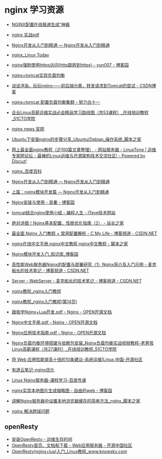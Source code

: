 # nginx 学习资源
   * [NGINX配置在线极速生成“神器](https://nginxconfig.io)
   * [nginx 实战pdf](https://share.weiyun.com/5MIqpvz)
   * <A HREF="http://tengine.taobao.org/book/index.html">Nginx开发从入门到精通 — Nginx开发从入门到精通</A>
   * <A HREF="http://www.linuxde.net/tag/nginx">nginx_Linux Today</A>
   * <A HREF="https://www.cnblogs.com/yun007/p/3739182.html">nginx强制使用https访问(http跳转到https) - yun007 - 博客园</A>
   * <A HREF="http://note.youdao.com/share/?id=d52800444d11e5bcfe6be37164df9e66&type=note#/">nginx+tomcat实现负载均衡</A>
   * <A HREF="http://blog.csdn.net/zhangliangzi/article/details/52143358">谈谈渲染，玩玩nginx——前后端分离，转发请求到Tomcat的尝试 - CSDN博客</A>
   * <A HREF="https://my.oschina.net/bgq365/blog/870569">nginx+tomcat 配置负载均衡集群 - 努力白十一</A>
   * <A HREF="http://edu.51cto.com/roadmap/view/id-62.html">企业Linux高薪运维实战必会精品学习路线图（共53课程）_在线培训教程_51CTO学院</A>
   * <A HREF="http://nginx.org/">nginx news 官网</A>
   * <A HREF="http://www.jb51.net/os/Ubuntu/64596.html">Ubuntu下安装nginx的步骤分享_Ubuntu/Debian_操作系统_脚本之家</A>
   * <A HREF="http://bbs.linuxtone.org/thread-25588-1-1.html">网上最全面nginx教程（近100篇文章整理） - 网站服务器 - LinuxTone | 运维专家网论坛 - 最棒的Linux运维与开源架构技术交流社区! - Powered by Discuz!</A>
   * <A HREF="http://baike.baidu.com/link?url=KYAFgO4KILf0KJ6NQ-0zVdLq_m9ek-I_aLo0bNu6DWdZ7KH7-KMEukEQhUOctaFQEVO8jvacN9jMb2YqigWLE_">nginx_百度百科</A>
   * <A HREF="http://tengine.taobao.org/book/">Nginx开发从入门到精通 — Nginx开发从入门到精通</A>
   * <A HREF="http://tengine.taobao.org/book/module_development.html">上篇：nginx模块开发篇 — Nginx开发从入门到精通</A>
   * <A HREF="http://www.cnblogs.com/skynet/p/4146083.html">Nginx安装与使用 - 吴秦 - 博客园</A>
   * <A HREF="http://cxshun.iteye.com/blog/1535188">tomcat结合nginx使用小结 - 编程人生 - ITeye技术网站</A>
   * <A HREF="http://www.chinaz.com/web/2015/0424/401323_2.shtml">绝对详细！Nginx基本配置、性能优化指南（2） - 站长之家</A>
   * <A HREF="http://blog.csdn.net/shootyou/article/details/6093562">最全面 Nginx 入门教程 + 常用配置解析 - C My Life - 博客频道 - CSDN.NET</A>
   * <A HREF="http://shouce.jb51.net/nginx/index.html">nginx在线中文手册,nginx中文教程,nginx中文教程 - 脚本之家</A>
   * <A HREF="http://kb.cnblogs.com/page/98352/">Nginx模块开发入门_知识库_博客园</A>
   * <A HREF="http://blog.csdn.net/poechant/article/details/6729920">高性能Web服务器Nginx的配置与部署研究（1）Nginx简介及入门示例 - 麦克船长的技术笔记 - 博客频道 - CSDN.NET</A>
   * <A HREF="http://blog.csdn.net/Poechant/article/category/1060686">Server - WebServer - 麦克船长的技术笔记 - 博客频道 - CSDN.NET</A>
   * <A HREF="http://www.111cn.net/list-195/">nginx教程_nginx入门教程</A>
   * <A HREF="http://www.111cn.net/list-195-14/">nginx教程_nginx入门教程(第14页)</A>
   * <A HREF="http://www.open-open.com/doc/view/6757d42028c94b93ada5fd27df1caede">跟我学Nginx+Lua开发.pdf - Nginx - OPEN开源文档</A>
   * <A HREF="http://www.open-open.com/doc/view/75ce00c7730d46efb2023899a84bf200">Nginx中文手册.pdf - Nginx - OPEN开源文档</A>
   * <A HREF="http://www.open-open.com/doc/view/bdc854c9bed24a9b84362bf1303f8d3b">Nginx应用技术指南.pdf - Nginx - OPEN开源文档</A>
   * <A HREF="http://edu.51cto.com/lesson/id-24462.html">Nginx负载均衡环境搭建与依赖包安装_Nginx负载均衡实战视频教程-老男孩Linux高薪课程（共27课时）_在线培训教程_51CTO学院</A>
   * <A HREF="https://linux.cn/article-7206-1.html">将 Web 应用性能提高十倍的10条建议-系统运维|Linux.中国-开源社区</A>
   * <A HREF="http://note.youdao.com/share/?id=10e0dc8a2cc8d00b980aaff3b818db89&type=note&simple=true#/">有道云笔记-nginx优化</A>
   * <A HREF="http://www.chuanke.com/v5189664-170578-813291.html">Linux Nginx服务器-课程学习-百度传课</A>
   * <A HREF="http://www.cnblogs.com/freeweb/p/5764493.html">nginx实现本地图片生成缩略图 - 自由的web - 博客园</A>
   * <A HREF="http://www.jb51.net/article/77241.htm">讲解Nginx服务器中设置本地浏览器缓存的简单方法_nginx_脚本之家</A>

* [nginx 解决跨域问题](https://www.toutiao.com/a6693442944709427716/?tt_from=mobile_qq&utm_campaign=client_share&timestamp=1558524599&app=news_article&utm_source=mobile_qq&utm_medium=toutiao_android&req_id=20190522192959010025080080041D0A9&group_id=6693442944709427716) 

## openResty
   * <A HREF="https://www.ttlsa.com/nginx/how-to-install-openresty/">安装OpenResty - 运维生存时间</A>
   * <A HREF="http://www.oschina.net/p/openresty">OpenResty首页、文档和下载 - Web应用服务器 - 开源中国社区</A>
   * <A HREF="http://www.knowsky.com/888190.html">OpenResty(nginx+lua)入门_Linux教程_www.knowsky.com</A>
   